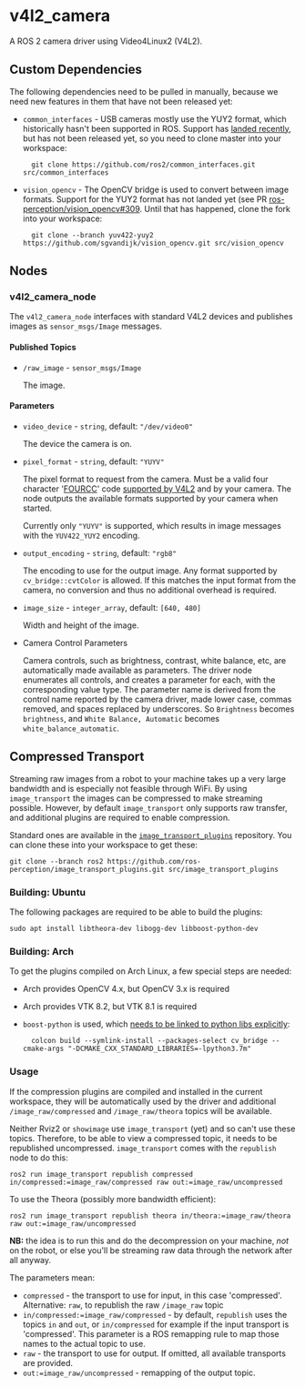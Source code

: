 # v4l2_camera

A ROS 2 camera driver using Video4Linux2 (V4L2).

## Custom Dependencies

The following dependencies need to be pulled in manually, because we
need new features in them that have not been released yet:

* `common_interfaces` - USB cameras mostly use the YUY2 format, which
  historically hasn't been supported in ROS. Support has [landed
  recently](https://github.com/ros2/common_interfaces/pull/78), but
  has not been released yet, so you need to clone master into your
  workspace:

        git clone https://github.com/ros2/common_interfaces.git src/common_interfaces

* `vision_opencv` - The OpenCV bridge is used to convert between image
  formats. Support for the YUY2 format has not landed yet (see PR
  [ros-perception/vision_opencv#309](https://github.com/ros-perception/vision_opencv/pull/309). Until
  that has happened, clone the fork into your workspace:

        git clone --branch yuv422-yuy2 https://github.com/sgvandijk/vision_opencv.git src/vision_opencv

## Nodes

### v4l2_camera_node

The `v4l2_camera_node` interfaces with standard V4L2 devices and
publishes images as `sensor_msgs/Image` messages.

#### Published Topics

* `/raw_image` - `sensor_msgs/Image`

    The image.

#### Parameters

* `video_device` - `string`, default: `"/dev/video0"`

    The device the camera is on.

* `pixel_format` - `string`, default: `"YUYV"`

    The pixel format to request from the camera. Must be a valid four
    character '[FOURCC](http://fourcc.org/)' code [supported by
    V4L2](https://linuxtv.org/downloads/v4l-dvb-apis/uapi/v4l/videodev.html)
    and by your camera. The node outputs the available formats
    supported by your camera when started.

    Currently only `"YUYV"` is supported, which results in image
    messages with the `YUV422_YUY2` encoding.

* `output_encoding` - `string`, default: `"rgb8"`

    The encoding to use for the output image. Any format supported by
    `cv_bridge::cvtColor` is allowed. If this matches the input format
    from the camera, no conversion and thus no additional overhead is
    required.

* `image_size` - `integer_array`, default: `[640, 480]`

    Width and height of the image.

* Camera Control Parameters

    Camera controls, such as brightness, contrast, white balance, etc,
    are automatically made available as parameters. The driver node
    enumerates all controls, and creates a parameter for each, with
    the corresponding value type. The parameter name is derived from
    the control name reported by the camera driver, made lower case,
    commas removed, and spaces replaced by underscores. So
    `Brightness` becomes `brightness`, and `White Balance, Automatic`
    becomes `white_balance_automatic`.

## Compressed Transport

Streaming raw images from a robot to your machine takes up a very
large bandwidth and is especially not feasible through WiFi. By using
`image_transport` the images can be compressed to make streaming
possible. However, by default `image_transport` only supports raw
transfer, and additional plugins are required to enable
compression.

Standard ones are available in the
[`image_transport_plugins`](https://github.com/ros-perception/image_transport_plugins)
repository. You can clone these into your workspace to get these:

    git clone --branch ros2 https://github.com/ros-perception/image_transport_plugins.git src/image_transport_plugins

### Building: Ubuntu

The following packages are required to be able to build the plugins:

    sudo apt install libtheora-dev libogg-dev libboost-python-dev

### Building: Arch

To get the plugins compiled on Arch Linux, a few special steps are
needed:

* Arch provides OpenCV 4.x, but OpenCV 3.x is required
* Arch provides VTK 8.2, but VTK 8.1 is required
* `boost-python` is used, which [needs to be linked to python libs
  explicitly](https://bugs.archlinux.org/task/55798):

        colcon build --symlink-install --packages-select cv_bridge --cmake-args "-DCMAKE_CXX_STANDARD_LIBRARIES=-lpython3.7m"

### Usage

If the compression plugins are compiled and installed in the current
workspace, they will be automatically used by the driver and
additional `/image_raw/compressed` and `/image_raw/theora` topics will
be available.

Neither Rviz2 or `showimage` use `image_transport` (yet) and so can't
use these topics. Therefore, to be able to view a compressed topic,
it needs to be republished uncompressed. `image_transport` comes with
the `republish` node to do this:

    ros2 run image_transport republish compressed in/compressed:=image_raw/compressed raw out:=image_raw/uncompressed

To use the Theora (possibly more bandwidth efficient):

    ros2 run image_transport republish theora in/theora:=image_raw/theora raw out:=image_raw/uncompressed

**NB:** the idea is to run this and do the decompression on your
machine, _not_ on the robot, or else you'll be streaming raw data
through the network after all anyway.

The parameters mean:

* `compressed` - the transport to use for input, in this case
  'compressed'. Alternative: `raw`, to republish the raw `/image_raw`
  topic
* `in/compressed:=image_raw/compressed` - by default, `republish` uses
  the topics `in` and `out`, or `in/compressed` for example if the
  input transport is 'compressed'. This parameter is a ROS remapping
  rule to map those names to the actual topic to use.
* `raw` - the transport to use for output. If omitted, all available
  transports are provided.
* `out:=image_raw/uncompressed` - remapping of the output topic.
